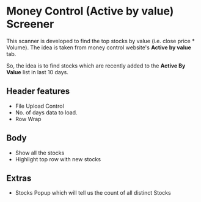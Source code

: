 # Money Control (Active by value) Screener
This scanner is developed to find the top stocks by value (i.e. close price * Volume).
The idea is taken from money control website's **Active by value** tab. 

So, the idea is to find stocks which are recently added to the **Active By Value** list in last 10 days.

## Header features
- File Upload Control
- No. of days data to load.
- Row Wrap

## Body
- Show all the stocks
- Highlight top row with new stocks


## Extras
- Stocks Popup which will tell us the count of all distinct Stocks




